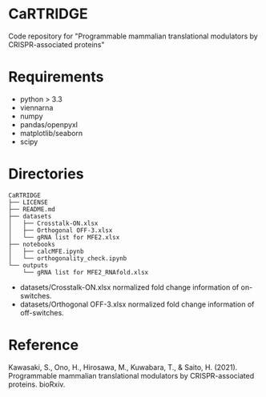 # CaRTRIDGE
Code repository for "Programmable mammalian translational modulators by CRISPR-associated proteins"

# Requirements
- python > 3.3
- viennarna
- numpy
- pandas/openpyxl
- matplotlib/seaborn
- scipy

# Directories
```
CaRTRIDGE
├── LICENSE
├── README.md
├── datasets
│   ├── Crosstalk-ON.xlsx
│   ├── Orthogonal OFF-3.xlsx
│   └── gRNA list for MFE2.xlsx
├── notebooks
│   ├── calcMFE.ipynb
│   └── orthogonality_check.ipynb
└── outputs
    └── gRNA list for MFE2_RNAfold.xlsx
```
- datasets/Crosstalk-ON.xlsx
    normalized fold change information of on-switches.
- datasets/Orthogonal OFF-3.xlsx
    normalized fold change information of off-switches.  

# Reference
Kawasaki, S., Ono, H., Hirosawa, M., Kuwabara, T., & Saito, H. (2021). Programmable mammalian translational modulators by CRISPR-associated proteins. bioRxiv.
